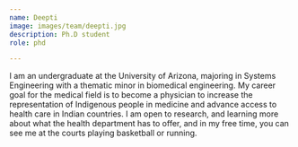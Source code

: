 ```yaml
---
name: Deepti
image: images/team/deepti.jpg
description: Ph.D student
role: phd

---
```


I am an undergraduate at the University of Arizona, majoring in Systems Engineering with a thematic minor in biomedical engineering. My career goal for the medical field is to become a physician to increase the representation of Indigenous people in medicine and advance access to health care in Indian countries. I am open to research, and learning more about what the health department has to offer, and in my free time, you can see me at the courts playing basketball or running.  
